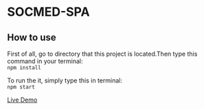# SOCMED-SPA

## How to use

First of all, go to directory that this project is located.Then type this command in your terminal: <br>
`npm install`

To run the it, simply type this in terminal: <br>
`npm start`

[Live Demo](https://socmed-spa.firebaseapp.com)
